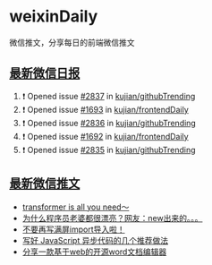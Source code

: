 # weixinDaily
微信推文，分享每日的前端微信推文

## [最新微信日报](https://github.com/kujian/weixinDaily/issues)

<!--START_SECTION:activity-->
1. ❗ Opened issue [#2837](https://github.com/kujian/githubTrending/issues/2837) in [kujian/githubTrending](https://github.com/kujian/githubTrending)
2. ❗ Opened issue [#1693](https://github.com/kujian/frontendDaily/issues/1693) in [kujian/frontendDaily](https://github.com/kujian/frontendDaily)
3. ❗ Opened issue [#2836](https://github.com/kujian/githubTrending/issues/2836) in [kujian/githubTrending](https://github.com/kujian/githubTrending)
4. ❗ Opened issue [#1692](https://github.com/kujian/frontendDaily/issues/1692) in [kujian/frontendDaily](https://github.com/kujian/frontendDaily)
5. ❗ Opened issue [#2835](https://github.com/kujian/githubTrending/issues/2835) in [kujian/githubTrending](https://github.com/kujian/githubTrending)
<!--END_SECTION:activity-->


## [最新微信推文](https://weixin.qdkfweb.cn/)

<!-- BLOG-POST-LIST:START -->
- [transformer is all you need～](https://weixin.qdkfweb.cn/42293.html)
- [为什么程序员老婆都很漂亮？网友：new出来的。。。](https://weixin.qdkfweb.cn/42286.html)
- [不要再写满屏import导入啦！](https://weixin.qdkfweb.cn/42300.html)
- [写好 JavaScript 异步代码的几个推荐做法](https://weixin.qdkfweb.cn/42301.html)
- [分享一款基于web的开源word文档编辑器](https://weixin.qdkfweb.cn/42284.html)
<!-- BLOG-POST-LIST:END -->